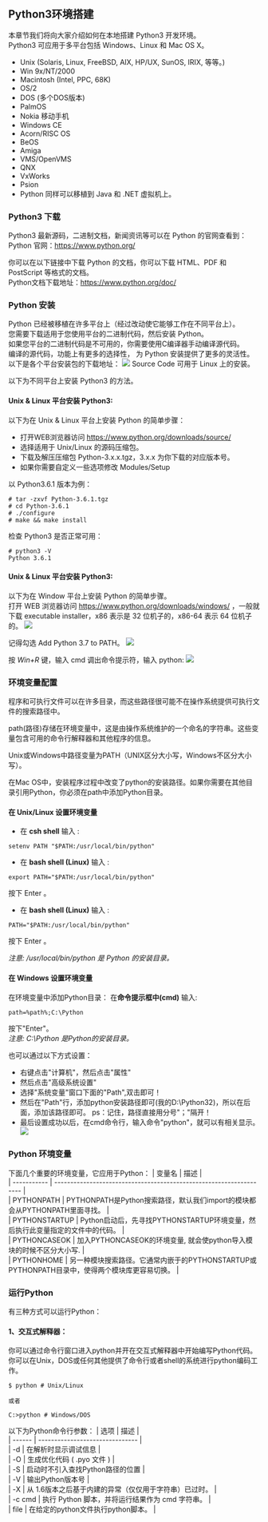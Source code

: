 ## **Python3环境搭建**

本章节我们将向大家介绍如何在本地搭建 Python3 开发环境。  
Python3 可应用于多平台包括 Windows、Linux 和 Mac OS X。

* Unix (Solaris, Linux, FreeBSD, AIX, HP/UX, SunOS, IRIX, 等等。)
* Win 9x/NT/2000
* Macintosh (Intel, PPC, 68K)
* OS/2
* DOS (多个DOS版本)
* PalmOS
* Nokia 移动手机
* Windows CE
* Acorn/RISC OS
* BeOS
* Amiga
* VMS/OpenVMS
* QNX
* VxWorks
* Psion
* Python 同样可以移植到 Java 和 .NET 虚拟机上。


### **Python3 下载**

Python3 最新源码，二进制文档，新闻资讯等可以在 Python 的官网查看到：  
Python 官网：https://www.python.org/ 

你可以在以下链接中下载 Python 的文档，你可以下载 HTML、PDF 和 PostScript 等格式的文档。  
Python文档下载地址：https://www.python.org/doc/

### **Python 安装**

Python 已经被移植在许多平台上（经过改动使它能够工作在不同平台上）。  
您需要下载适用于您使用平台的二进制代码，然后安装 Python。  
如果您平台的二进制代码是不可用的，你需要使用C编译器手动编译源代码。  
编译的源代码，功能上有更多的选择性， 为 Python 安装提供了更多的灵活性。    
以下是各个平台安装包的下载地址：
![](../image/2-1.jpg)
Source Code 可用于 Linux 上的安装。  

以下为不同平台上安装 Python3 的方法。  

#### Unix & Linux 平台安装 Python3:
以下为在 Unix & Linux 平台上安装 Python 的简单步骤：

* 打开WEB浏览器访问 https://www.python.org/downloads/source/  
* 选择适用于 Unix/Linux 的源码压缩包。  
* 下载及解压压缩包 Python-3.x.x.tgz，3.x.x 为你下载的对应版本号。  
* 如果你需要自定义一些选项修改 Modules/Setup  

以 Python3.6.1 版本为例：  

``` 
# tar -zxvf Python-3.6.1.tgz
# cd Python-3.6.1
# ./configure
# make && make install
```
检查 Python3 是否正常可用：
``` 
# python3 -V
Python 3.6.1
```

#### Unix & Linux 平台安装 Python3:
以下为在 Window 平台上安装 Python 的简单步骤。  
打开 WEB 浏览器访问 https://www.python.org/downloads/windows/ ，一般就下载 executable installer，x86 表示是 32 位机子的，x86-64 表示 64 位机子的。
![](../image/2-2.png)

记得勾选 Add Python 3.7 to PATH。
![](../image/2-3.png)

按 *Win+R* 键，输入 cmd 调出命令提示符，输入 python:
![](../image/2-4.png)

### **环境变量配置**
程序和可执行文件可以在许多目录，而这些路径很可能不在操作系统提供可执行文件的搜索路径中。

path(路径)存储在环境变量中，这是由操作系统维护的一个命名的字符串。这些变量包含可用的命令行解释器和其他程序的信息。

Unix或Windows中路径变量为PATH（UNIX区分大小写，Windows不区分大小写）。

在Mac OS中，安装程序过程中改变了python的安装路径。如果你需要在其他目录引用Python，你必须在path中添加Python目录。
#### **在 Unix/Linux 设置环境变量**
* 在 **csh shell** 输入 :  
```
setenv PATH "$PATH:/usr/local/bin/python"
```
* 在 **bash shell (Linux)** 输入 :
```
export PATH="$PATH:/usr/local/bin/python" 
```
按下 Enter 。
* 在 **bash shell (Linux)** 输入 :
```
PATH="$PATH:/usr/local/bin/python" 
```
按下 Enter 。

*注意: /usr/local/bin/python 是 Python 的安装目录。*
#### **在 Windows 设置环境变量**
在环境变量中添加Python目录：
在**命令提示框中(cmd)** 输入:  
```
path=%path%;C:\Python 
```
按下"Enter"。  
*注意: C:\Python 是Python的安装目录。*

也可以通过以下方式设置：
* 右键点击"计算机"，然后点击"属性"
* 然后点击"高级系统设置"
* 选择"系统变量"窗口下面的"Path",双击即可！
* 然后在"Path"行，添加python安装路径即可(我的D:\Python32)，所以在后面，添加该路径即可。 ps：记住，路径直接用分号"；"隔开！
* 最后设置成功以后，在cmd命令行，输入命令"python"，就可以有相关显示。
![](../image/2-5.png)

### **Python 环境变量**
下面几个重要的环境变量，它应用于Python：
| 变量名 | 描述 |  
|  -----------  |  ------------------------------------------------------------------- |  
| PYTHONPATH | PYTHONPATH是Python搜索路径，默认我们import的模块都会从PYTHONPATH里面寻找。 |   
| PYTHONSTARTUP | Python启动后，先寻找PYTHONSTARTUP环境变量，然后执行此变量指定的文件中的代码。 |  
| PYTHONCASEOK | 加入PYTHONCASEOK的环境变量, 就会使python导入模块的时候不区分大小写. |  
| PYTHONHOME | 另一种模块搜索路径。它通常内嵌于的PYTHONSTARTUP或PYTHONPATH目录中，使得两个模块库更容易切换。 |  

### **运行Python**
有三种方式可以运行Python：
#### 1、交互式解释器：
你可以通过命令行窗口进入python并开在交互式解释器中开始编写Python代码。  
你可以在Unix，DOS或任何其他提供了命令行或者shell的系统进行python编码工作。
```
$ python # Unix/Linux 

或者 

C:>python # Windows/DOS
```

以下为Python命令行参数：
| 选项 | 描述 |  
| ------ | ------------------------------- |  
| -d | 在解析时显示调试信息 |   
| -O | 生成优化代码 ( .pyo 文件 ) |   
| -S | 启动时不引入查找Python路径的位置 |   
| -V | 输出Python版本号 |   
| -X | 从 1.6版本之后基于内建的异常（仅仅用于字符串）已过时。 |   
| -c cmd | 执行 Python 脚本，并将运行结果作为 cmd 字符串。 |   
| file | 在给定的python文件执行python脚本。 |   
 